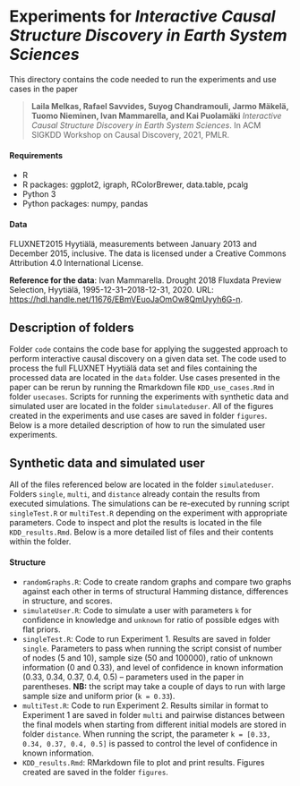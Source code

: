 # Experiments for _Interactive Causal Structure Discovery in Earth System Sciences_

This directory contains the code needed to run the experiments and use cases in the paper
> **Laila Melkas, Rafael Savvides, Suyog Chandramouli, Jarmo Mäkelä, Tuomo Nieminen, Ivan Mammarella, and Kai Puolamäki**
> *Interactive Causal Structure Discovery in Earth System Sciences*.
> In ACM SIGKDD Workshop on Causal Discovery, 2021, PMLR.


#### Requirements
* R
* R packages: ggplot2, igraph, RColorBrewer, data.table, pcalg
* Python 3
* Python packages: numpy, pandas

#### Data
FLUXNET2015 Hyytiälä, measurements between January 2013 and December 2015, inclusive. The data is licensed under a Creative Commons Attribution 4.0 International License.

**Reference for the data**: Ivan Mammarella. Drought 2018 Fluxdata Preview Selection, Hyytiälä, 1995-12-31–2018-12-31, 2020. URL: https://hdl.handle.net/11676/EBmVEuoJaOmOw8QmUyyh6G-n.

## Description of folders

Folder `code` contains the code base for applying the suggested approach to perform interactive causal discovery on a given data set.
The code used to process the full FLUXNET Hyytiälä data set and files containing the processed data are located in the `data` folder.
Use cases presented in the paper can be rerun by running the Rmarkdown file `KDD_use_cases.Rmd` in folder `usecases`.
Scripts for running the experiments with synthetic data and simulated user are located in the folder `simulateduser`.
All of the figures created in the experiments and use cases are saved in folder `figures`.
Below is a more detailed description of how to run the simulated user experiments.

## Synthetic data and simulated user

All of the files referenced below are located in the folder `simulateduser`.
Folders `single`, `multi`, and `distance` already contain the results from executed simulations.
The simulations can be re-executed by running script `singleTest.R` or `multiTest.R` depending on the experiment with appropriate parameters.
Code to inspect and plot the results is located in the file `KDD_results.Rmd`.
Below is a more detailed list of files and their contents within the folder.

#### Structure
* `randomGraphs.R`: Code to create random graphs and compare two graphs against each other in terms of structural Hamming distance, differences in structure, and scores.
* `simulateUser.R`: Code to simulate a user with parameters `k` for confidence in knowledge and `unknown` for ratio of possible edges with flat priors.
* `singleTest.R`: Code to run Experiment 1. Results are saved in folder `single`. Parameters to pass when running the script consist of number of nodes (5 and 10), sample size (50 and 100000), ratio of unknown information (0 and 0.33), and level of confidence in known information (0.33, 0.34, 0.37, 0.4, 0.5) – parameters used in the paper in parentheses. **NB:** the script may take a couple of days to run with large sample size and uniform prior (`k = 0.33`).
* `multiTest.R`: Code to run Experiment 2. Results similar in format to Experiment 1 are saved in folder `multi` and pairwise distances between the final models when starting from different initial models are stored in folder `distance`. When running the script, the parameter `k = [0.33, 0.34, 0.37, 0.4, 0.5]` is passed to control the level of confidence in known information.
* `KDD_results.Rmd`: RMarkdown file to plot and print results. Figures created are saved in the folder `figures`.
